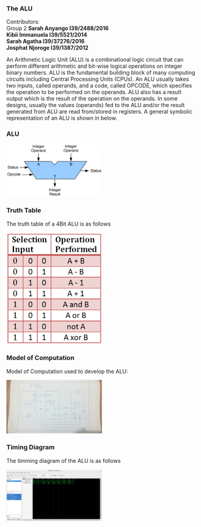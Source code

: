 ### The ALU
Contributors: <br>
Group 2
<b>Sarah Anyango        I39/2488/2016</b><br>
<b>Kibii Immanuela      I39/5521/2014</b><br>
<b>Sarah Agatha      I39/37276/2016</b><br>
<b>Josphat Njoroge   I39/1387/2012</b><br>

An Arithmetic Logic Unit (ALU) is a combinational logic circuit that can perform different
arithmetic and bit-wise logical operations on integer binary numbers. ALU is the fundamental
building block of many computing circuits including Central Processing Units (CPUs).
An ALU usually takes two inputs, called operands, and a code, called OPCODE, which specifies
the operation to be performed on the operands. ALU also has a result output which is the result of
the operation on the operands. In some designs, usually the values (operands) fed to the ALU and/or
the result generated from ALU are read from/stored in registers. A general symbolic representation
of an ALU is shown in below.<br>

### ALU
<p align="left">
  <img src="img/ALU_block.gif" width="250"/>
</p>

### Truth Table 
The truth table of a 4Bit ALU is as follows<br>
<p align="left">
  <img src="img/4-bit-alu.png" width="250"/>
</p>

### Model of Computation
Model of Computation used to develop the ALU:
<p align="left">
  <img src="img/MoC.jpg" width="250"/>
</p>

### Timing Diagram
The timming diagram of the ALU is as follows
<p align="left">
  <img src="img/ALUtimingdiagram.png" width="250"/>
</p>
